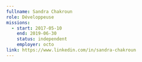 ```yaml
---
fullname: Sandra Chakroun
role: Développeuse
missions:
  - start: 2017-05-10
    end: 2019-06-30
    status: independent
    employer: octo
link: https://www.linkedin.com/in/sandra-chakroun
---
```

